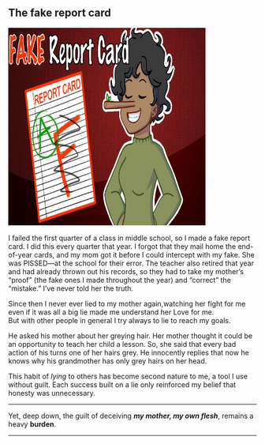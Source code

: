 ## The fake report card

<img src="maxresdefault.jpg" width="400px" height="400px">

I failed the first quarter of a class in middle school, so I made a fake report card. I did this every quarter that year. I forgot that they mail home the end-of-year cards, and my mom got it before I could intercept with my fake. She was PISSED—at the school for their error. The teacher also retired that year and had already thrown out his records, so they had to take my mother’s “proof” (the fake ones I made throughout the year) and “correct” the “mistake.” I’ve never told her the truth.


Since then I never ever lied to my mother again,watching her fight for me  
even if it was all a big lie made me understand her Love for me.  
But with other people in general I try always to lie to reach my goals.


He asked his mother about her greying hair. Her mother thought it could be an opportunity to teach her child a lesson. So, she said that every bad action of his turns one of her hairs grey. He innocently replies that now he knows why his grandmother has only grey hairs on her head.

This habit of *lying* to others has become second nature to me, a tool I use without guilt. Each success built on a lie only reinforced my belief that honesty was unnecessary.

---

Yet, deep down, the guilt of deceiving ***my mother, my own flesh***, remains a heavy **burden**.

---
